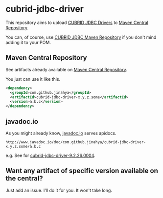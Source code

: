 # cubrid-jdbc-driver

This repository aims to upload [CUBRID JDBC Drivers](http://ftp.cubrid.org/CUBRID_Drivers/JDBC_Driver/) to [Maven Central Repository](http://search.maven.org/).

You can, of course, use [CUBRID JDBC Maven Repository](http://www.cubrid.org/wiki_apis/entry/cubrid-jdbc-maven-repository) if you don't mind adding it to your POM.

## Maven Central Repository

See artifacts already available on [Maven Central Repository](http://search.maven.org/#search%7Cga%7C1%7Ccubrid-jdbc-driver).

You just can use it like this.

```xml
<dependency>
  <groupId>com.github.jinahya</groupId>
  <artifactId>cubrid-jdbc-driver-x.y.z.some</artifactId>
  <version>a.b.c</version>
</dependency>
```

## javadoc.io

As you might already know, [javadoc.io](http://www.javadoc.io) serves apidocs.

```
http://www.javadoc.io/doc/com.github.jinahya/cubrid-jdbc-driver-x.y.z.some/a.b.c
```

e.g. See for [cubrid-jdbc-driver-9.2.26.0004](http://www.javadoc.io/doc/com.github.jinahya/cubrid-jdbc-driver-9.2.26.0004/1.0.0).

## Want any artifact of specific version available on the central?

Just add an issue. I'll do it for you. It won't take long.
